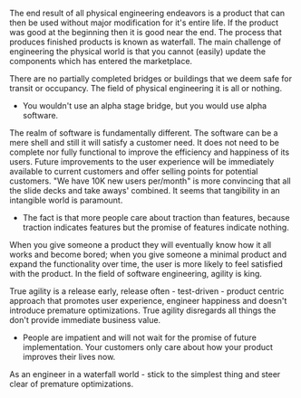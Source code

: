 The end result of all physical engineering endeavors is a product that can then be used without major modification for it's entire life. If the product was good at the beginning then it is good near the end. The process that produces finished products is known as waterfall. The main challenge of engineering the physical world is that you cannot (easily) update the components which has entered the marketplace.

There are no partially completed bridges or buildings that we deem safe for transit or occupancy. The field of physical engineering it is all or nothing.

- You wouldn't use an alpha stage bridge, but you would use alpha software.

The realm of software is fundamentally different. The software can be a mere shell and still it will satisfy a customer need. It does not need to be complete nor fully functional to improve the efficiency and happiness of its users. Future improvements to the user experience will be immediately available to current customers and offer selling points for potential customers. "We have 10K new users per/month" is more convincing that all the slide decks and take aways' combined. It seems that tangibility in an intangible world is paramount.

- The fact is that more people care about traction than features, because traction indicates features but the promise of features indicate nothing.

When you give someone a product they will eventually know how it all works and become bored; when you give someone a minimal product and expand the functionality over time, the user is more likely to feel satisfied with the product. In the field of software engineering, agility is king.

True agility is a release early, release often - test-driven - product centric approach that promotes user experience, engineer happiness and doesn't introduce premature optimizations. True agility disregards all things the don't provide immediate business value.

- People are impatient and will not wait for the promise of future implementation. Your customers only care about how your product improves their lives now.

As an engineer in a waterfall world - stick to the simplest thing and steer clear of premature optimizations.
